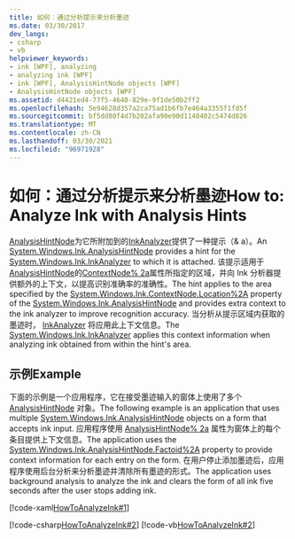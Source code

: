 ```yaml
---
title: 如何：通过分析提示来分析墨迹
ms.date: 03/30/2017
dev_langs:
- csharp
- vb
helpviewer_keywords:
- ink [WPF], analyzing
- analyzing ink [WPF]
- ink [WPF], AnalysisHintNode objects [WPF]
- AnalysisHintNode objects [WPF]
ms.assetid: d4421ed4-77f5-4640-829e-9f1de50b2ff2
ms.openlocfilehash: 5e94628d357a2ca75ad1b6fb7e464a3355f1fd5f
ms.sourcegitcommit: bf5dd80f4d7b202afa90e90d1148402c5474d826
ms.translationtype: MT
ms.contentlocale: zh-CN
ms.lasthandoff: 03/30/2021
ms.locfileid: "96971928"
---
```

# <a name="how-to-analyze-ink-with-analysis-hints"></a><span data-ttu-id="63fb1-102">如何：通过分析提示来分析墨迹</span><span class="sxs-lookup"><span data-stu-id="63fb1-102">How to: Analyze Ink with Analysis Hints</span></span>

<span data-ttu-id="63fb1-103">[AnalysisHintNode](/previous-versions/dotnet/netframework-3.5/ms610344(v=vs.90))为它所附加到的[InkAnalyzer](/previous-versions/dotnet/netframework-3.5/ms616754(v=vs.90))提供了一种提示（& a）。</span><span class="sxs-lookup"><span data-stu-id="63fb1-103">An [System.Windows.Ink.AnalysisHintNode](/previous-versions/dotnet/netframework-3.5/ms610344(v=vs.90)) provides a hint for the [System.Windows.Ink.InkAnalyzer](/previous-versions/dotnet/netframework-3.5/ms616754(v=vs.90)) to which it is attached.</span></span>  <span data-ttu-id="63fb1-104">该提示适用于[AnalysisHintNode](/previous-versions/dotnet/netframework-3.5/ms610344(v=vs.90))的[ContextNode% 2a](/previous-versions/dotnet/netframework-3.5/ms594508(v=vs.90))属性所指定的区域，并向 Ink 分析器提供额外的上下文，以提高识别准确率的准确性。</span><span class="sxs-lookup"><span data-stu-id="63fb1-104">The hint applies to the area specified by the [System.Windows.Ink.ContextNode.Location%2A](/previous-versions/dotnet/netframework-3.5/ms594508(v=vs.90)) property of the [System.Windows.Ink.AnalysisHintNode](/previous-versions/dotnet/netframework-3.5/ms610344(v=vs.90)) and provides extra context to the ink analyzer to improve recognition accuracy.</span></span> <span data-ttu-id="63fb1-105">当分析从提示区域内获取的墨迹时， [InkAnalyzer](/previous-versions/dotnet/netframework-3.5/ms616754(v=vs.90)) 将应用此上下文信息。</span><span class="sxs-lookup"><span data-stu-id="63fb1-105">The [System.Windows.Ink.InkAnalyzer](/previous-versions/dotnet/netframework-3.5/ms616754(v=vs.90)) applies this context information when analyzing ink obtained from within the hint's area.</span></span>  
  
## <a name="example"></a><span data-ttu-id="63fb1-106">示例</span><span class="sxs-lookup"><span data-stu-id="63fb1-106">Example</span></span>  

 <span data-ttu-id="63fb1-107">下面的示例是一个应用程序，它在接受墨迹输入的窗体上使用了多个 [AnalysisHintNode](/previous-versions/dotnet/netframework-3.5/ms610344(v=vs.90)) 对象。</span><span class="sxs-lookup"><span data-stu-id="63fb1-107">The following example is an application that uses multiple [System.Windows.Ink.AnalysisHintNode](/previous-versions/dotnet/netframework-3.5/ms610344(v=vs.90)) objects on a form that accepts ink input.</span></span> <span data-ttu-id="63fb1-108">应用程序使用 [AnalysisHintNode% 2a](/previous-versions/dotnet/netframework-3.5/ms594341(v=vs.90)) 属性为窗体上的每个条目提供上下文信息。</span><span class="sxs-lookup"><span data-stu-id="63fb1-108">The application uses the [System.Windows.Ink.AnalysisHintNode.Factoid%2A](/previous-versions/dotnet/netframework-3.5/ms594341(v=vs.90)) property to provide context information for each entry on the form.</span></span>  <span data-ttu-id="63fb1-109">在用户停止添加墨迹后，应用程序使用后台分析来分析墨迹并清除所有墨迹的形式。</span><span class="sxs-lookup"><span data-stu-id="63fb1-109">The application uses background analysis to analyze the ink and clears the form of all ink five seconds after the user stops adding ink.</span></span>  
  
 [!code-xaml[HowToAnalyzeInk#1](~/samples/snippets/csharp/VS_Snippets_Wpf/HowToAnalyzeInk/CSharp/FormAnalyzer.xaml#1)]  
  
 [!code-csharp[HowToAnalyzeInk#2](~/samples/snippets/csharp/VS_Snippets_Wpf/HowToAnalyzeInk/CSharp/FormAnalyzer.xaml.cs#2)]
 [!code-vb[HowToAnalyzeInk#2](~/samples/snippets/visualbasic/VS_Snippets_Wpf/HowToAnalyzeInk/VisualBasic/FormAnalyzer.xaml.vb#2)]

